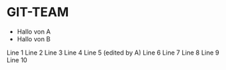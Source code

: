 # GIT-TEAM
- Hallo von A
- Hallo von B

Line 1
Line 2
Line 3
Line 4
Line 5 (edited by A)
Line 6
Line 7
Line 8
Line 9
Line 10